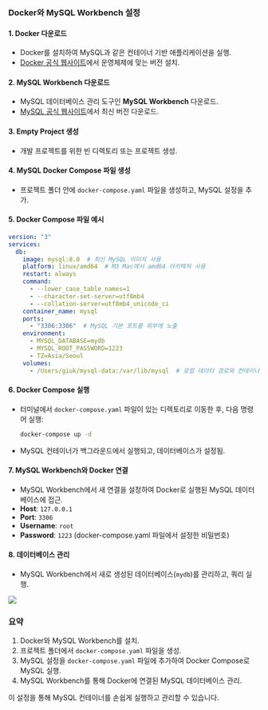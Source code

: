 ### Docker와 MySQL Workbench 설정

#### 1. **Docker 다운로드**
- Docker를 설치하여 MySQL과 같은 컨테이너 기반 애플리케이션을 실행.
- [Docker 공식 웹사이트](https://www.docker.com/)에서 운영체제에 맞는 버전 설치.

#### 2. **MySQL Workbench 다운로드**
- MySQL 데이터베이스 관리 도구인 **MySQL Workbench** 다운로드.
- [MySQL 공식 웹사이트](https://dev.mysql.com/downloads/workbench/)에서 최신 버전 다운로드.

#### 3. **Empty Project 생성**
- 개발 프로젝트를 위한 빈 디렉토리 또는 프로젝트 생성.

#### 4. **MySQL Docker Compose 파일 생성**
- 프로젝트 폴더 안에 `docker-compose.yaml` 파일을 생성하고, MySQL 설정을 추가.

#### 5. **Docker Compose 파일 예시**

   ```yaml
   version: "3"
   services:
     db:
       image: mysql:8.0  # 최신 MySQL 이미지 사용
       platform: linux/amd64  # M3 Mac에서 amd64 아키텍처 사용
       restart: always
       command:
         - --lower_case_table_names=1
         - --character-set-server=utf8mb4
         - --collation-server=utf8mb4_unicode_ci
       container_name: mysql
       ports:
         - "3306:3306"  # MySQL 기본 포트를 외부에 노출
       environment:
         - MYSQL_DATABASE=mydb
         - MYSQL_ROOT_PASSWORD=1223
         - TZ=Asia/Seoul
       volumes:
         - /Users/giuk/mysql-data:/var/lib/mysql  # 로컬 데이터 경로와 컨테이너 경로 연결
   ```

#### 6. **Docker Compose 실행**

- 터미널에서 `docker-compose.yaml` 파일이 있는 디렉토리로 이동한 후, 다음 명령어 실행:

   ```bash
   docker-compose up -d
   ```

- MySQL 컨테이너가 백그라운드에서 실행되고, 데이터베이스가 설정됨.

#### 7. **MySQL Workbench와 Docker 연결**

- MySQL Workbench에서 새 연결을 설정하여 Docker로 실행된 MySQL 데이터베이스에 접근.
- **Host**: `127.0.0.1`
- **Port**: `3306`
- **Username**: `root`
- **Password**: `1223` (docker-compose.yaml 파일에서 설정한 비밀번호)

#### 8. **데이터베이스 관리**
- MySQL Workbench에서 새로 생성된 데이터베이스(`mydb`)를 관리하고, 쿼리 실행.

![](https://i.postimg.cc/ydqKH3pS/2024-09-24-14-39-42.png)

### 요약

1. Docker와 MySQL Workbench를 설치.
2. 프로젝트 폴더에서 `docker-compose.yaml` 파일을 생성.
3. MySQL 설정을 `docker-compose.yaml` 파일에 추가하여 Docker Compose로 MySQL 실행.
4. MySQL Workbench를 통해 Docker에 연결된 MySQL 데이터베이스 관리.

이 설정을 통해 MySQL 컨테이너를 손쉽게 실행하고 관리할 수 있습니다.
